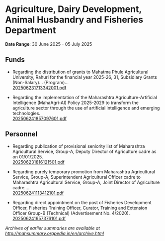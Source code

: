# Agriculture, Dairy Development, Animal Husbandry and Fisheries Department

**Date Range**: 30 June 2025 - 05 July 2025


## Funds
- Regarding the distribution of grants to Mahatma Phule Agricultural University, Rahuri for the financial year 2025-26, 31, Subsidiary Grants (Non-Salary)... (Program)...\
  [202506231713342001.pdf](https://gr.maharashtra.gov.in/Site/Upload/Government%20Resolutions/English/202506231713342001.pdf)

- Regarding the implementation of the Maharashtra Agriculture-Artificial Intelligence (MahaAgri-AI) Policy 2025-2029 to transform the agriculture sector through the use of artificial intelligence and emerging technologies.\
  [202506241857097601.pdf](https://gr.maharashtra.gov.in/Site/Upload/Government%20Resolutions/English/202506241857097601.....pdf)

## Personnel
- Regarding publication of provisional seniority list of Maharashtra Agricultural Service, Group-A, Deputy Director of Agriculture cadre as on 01/01/2025.\
  [202506231816121501.pdf](https://gr.maharashtra.gov.in/Site/Upload/Government%20Resolutions/English/202506231816121501.pdf)

- Regarding purely temporary promotion from Maharashtra Agricultural Service, Group-A, Superintendent Agricultural Officer cadre to Maharashtra Agricultural Service, Group-A, Joint Director of Agriculture cadre.....\
  [202506241113412101.pdf](https://gr.maharashtra.gov.in/Site/Upload/Government%20Resolutions/English/202506241113412101.pdf)

- Regarding direct appointment on the post of Fisheries Development Officer, Fisheries Training Officer, Curator, Training and Extension Officer Group-B (Technical) (Advertisement No. 4/2020).\
  [202506241657376101.pdf](https://gr.maharashtra.gov.in/Site/Upload/Government%20Resolutions/English/202506241657376101.pdf)


*Archives of earlier summaries are available at http://mahsummary.orgpedia.in/en/archive.html*
